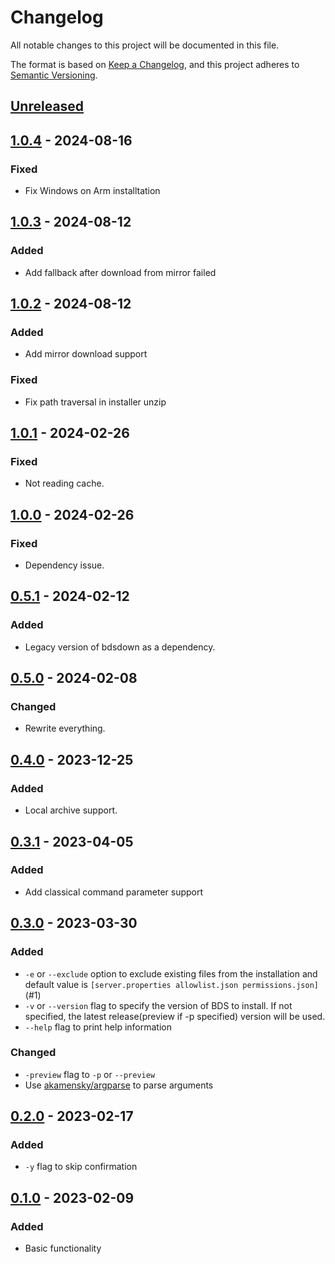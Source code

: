 # Changelog

All notable changes to this project will be documented in this file.

The format is based on [Keep a Changelog](https://keepachangelog.com/en/1.0.0/),
and this project adheres to [Semantic Versioning](https://semver.org/spec/v2.0.0.html).

## [Unreleased]

## [1.0.4] - 2024-08-16

### Fixed

- Fix Windows on Arm installtation

## [1.0.3] - 2024-08-12

### Added

- Add fallback after download from mirror failed

## [1.0.2] - 2024-08-12

### Added

- Add mirror download support

### Fixed

- Fix path traversal in installer unzip

## [1.0.1] - 2024-02-26

### Fixed

- Not reading cache.

## [1.0.0] - 2024-02-26

### Fixed

- Dependency issue.

## [0.5.1] - 2024-02-12

### Added

- Legacy version of bdsdown as a dependency.

## [0.5.0] - 2024-02-08

### Changed

- Rewrite everything.

## [0.4.0] - 2023-12-25

### Added

- Local archive support.

## [0.3.1] - 2023-04-05

### Added

- Add classical command parameter support

## [0.3.0] - 2023-03-30

### Added

- `-e` or `--exclude` option to exclude existing files from the installation and default value is `[server.properties allowlist.json permissions.json]` (#1)
- `-v` or `--version` flag to specify the version of BDS to install. If not specified, the latest release(preview if -p specified) version will be used.
- `--help` flag to print help information

### Changed

- `-preview` flag to `-p` or `--preview`
- Use [akamensky/argparse](https://github.com/akamensky/argparse) to parse arguments

## [0.2.0] - 2023-02-17

### Added

- `-y` flag to skip confirmation

## [0.1.0] - 2023-02-09

### Added

- Basic functionality

[Unreleased]: https://github.com/LiteLDev/bdsdown/compare/v1.0.4...HEAD
[1.0.4]: https://github.com/LiteLDev/bdsdown/compare/v1.0.3...v1.0.4
[1.0.3]: https://github.com/LiteLDev/bdsdown/compare/v1.0.2...v1.0.3
[1.0.2]: https://github.com/LiteLDev/bdsdown/compare/v1.0.1...v1.0.2
[1.0.1]: https://github.com/LiteLDev/bdsdown/compare/v1.0.0...v1.0.1
[1.0.0]: https://github.com/LiteLDev/bdsdown/compare/v0.5.1...v1.0.0
[0.5.1]: https://github.com/LiteLDev/bdsdown/compare/v0.5.0...v0.5.1
[0.5.0]: https://github.com/LiteLDev/bdsdown/compare/v0.4.0...v0.5.0
[0.4.0]: https://github.com/LiteLDev/bdsdown/compare/v0.3.1...v0.4.0
[0.3.1]: https://github.com/LiteLDev/bdsdown/compare/v0.3.0...v0.3.1
[0.3.0]: https://github.com/LiteLDev/bdsdown/compare/v0.2.0...v0.3.0
[0.2.0]: https://github.com/LiteLDev/bdsdown/compare/v0.1.0...v0.2.0
[0.1.0]: https://github.com/LiteLDev/bdsdown/releases/tag/v0.1.0
